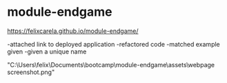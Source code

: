 # module-endgame

<!-- link to applicaton -->
https://felixcarela.github.io/module-endgame/

-attached link to deployed application
-refactored code
-matched example given 
-given a unique name


"C:\Users\felix\Documents\bootcamp\module-endgame\assets\webpage screenshot.png"